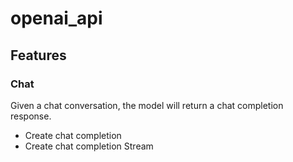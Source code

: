 # openai_api


## Features

### Chat

Given a chat conversation, the model will return a chat completion response.

- Create chat completion
- Create chat completion Stream

